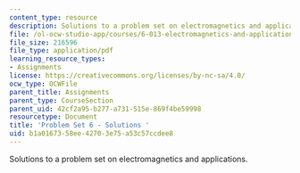 ```yaml
---
content_type: resource
description: Solutions to a problem set on electromagnetics and applications.
file: /ol-ocw-studio-app/courses/6-013-electromagnetics-and-applications-fall-2005/b1a0167358ee42703e75a53c57ccdee8_ps6_solution.pdf
file_size: 216596
file_type: application/pdf
learning_resource_types:
- Assignments
license: https://creativecommons.org/licenses/by-nc-sa/4.0/
ocw_type: OCWFile
parent_title: Assignments
parent_type: CourseSection
parent_uid: 42cf2a95-b277-a731-515e-869f4be59998
resourcetype: Document
title: 'Problem Set 6 - Solutions '
uid: b1a01673-58ee-4270-3e75-a53c57ccdee8
---
```

Solutions to a problem set on electromagnetics and applications.